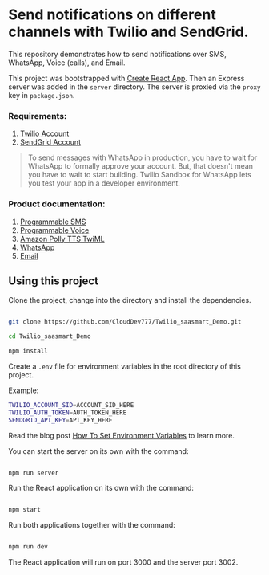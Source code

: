 

# Send notifications on different channels with Twilio and SendGrid.

This repository demonstrates how to send notifications over SMS, WhatsApp, Voice (calls), and Email.

This project was bootstrapped with [Create React App](https://github.com/facebookincubator/create-react-app). Then an Express server was added in the `server` directory. The server is proxied via the `proxy` key in `package.json`.

### Requirements:
1. [Twilio Account](https://www.twilio.com/console)
2. [SendGrid Account](https://www.sendgrid.com)

> To send messages with WhatsApp in production, you have to wait for WhatsApp to formally approve your account. But, that doesn't mean you have to wait to start building. Twilio Sandbox for WhatsApp lets you test your app in a developer environment.

### Product documentation:
1. [Programmable SMS](https://www.twilio.com/docs/sms)
2. [Programmable Voice](https://www.twilio.com/docs/voice)
3. [Amazon Polly TTS TwiML](https://www.twilio.com/docs/voice/twiml/say/text-speech#voices)
4. [WhatsApp](https://www.twilio.com/docs/sms/whatsapp/api)
5. [Email](https://sendgrid.com/docs/for-developers/)

## Using this project
Clone the project, change into the directory and install the dependencies.
```bash

git clone https://github.com/CloudDev777/Twilio_saasmart_Demo.git

cd Twilio_saasmart_Demo

npm install

```
Create a `.env` file for environment variables in the root directory of this project.

Example:
```bash
TWILIO_ACCOUNT_SID=ACCOUNT_SID_HERE
TWILIO_AUTH_TOKEN=AUTH_TOKEN_HERE
SENDGRID_API_KEY=API_KEY_HERE
```
Read the blog post [How To Set Environment Variables](https://www.twilio.com/blog/2017/01/how-to-set-environment-variables.html) to learn more.

You can start the server on its own with the command:
```bash

npm run server

```
Run the React application on its own with the command:
```bash

npm start
```
Run both applications together with the command:
```bash

npm run dev

```
The React application will run on port 3000 and the server port 3002.
